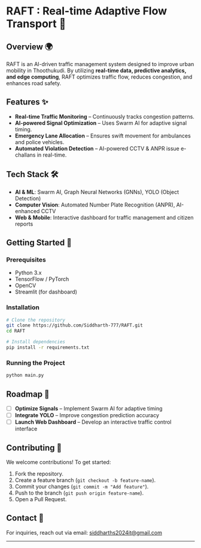 #  RAFT : Real-time Adaptive Flow Transport 🚦


##  Overview 🌍
RAFT is an AI-driven traffic management system designed to improve urban mobility in Thoothukudi. By utilizing **real-time data, predictive analytics, and edge computing**, RAFT optimizes traffic flow, reduces congestion, and enhances road safety.

##  Features ✨
- **Real-time Traffic Monitoring** – Continuously tracks congestion patterns.
- **AI-powered Signal Optimization** – Uses Swarm AI for adaptive signal timing.
- **Emergency Lane Allocation** – Ensures swift movement for ambulances and police vehicles.
- **Automated Violation Detection** – AI-powered CCTV & ANPR issue e-challans in real-time.

##  Tech Stack 🛠
- **AI & ML**: Swarm AI, Graph Neural Networks (GNNs), YOLO (Object Detection)
- **Computer Vision**: Automated Number Plate Recognition (ANPR), AI-enhanced CCTV
- **Web & Mobile**: Interactive dashboard for traffic management and citizen reports

##  Getting Started 🚀
### Prerequisites
- Python 3.x
- TensorFlow / PyTorch
- OpenCV
- Streamlit (for dashboard)

### Installation
```sh
# Clone the repository
git clone https://github.com/Siddharth-777/RAFT.git
cd RAFT

# Install dependencies
pip install -r requirements.txt
```

### Running the Project
```sh
python main.py
```

##  Roadmap 📅
- [ ] **Optimize Signals** – Implement Swarm AI for adaptive timing
- [ ] **Integrate YOLO** – Improve congestion prediction accuracy
- [ ] **Launch Web Dashboard** – Develop an interactive traffic control interface

##  Contributing 🤝
We welcome contributions! To get started:
1. Fork the repository.
2. Create a feature branch (`git checkout -b feature-name`).
3. Commit your changes (`git commit -m "Add feature"`).
4. Push to the branch (`git push origin feature-name`).
5. Open a Pull Request.

##  Contact 📩
For inquiries, reach out via email: [siddharths2024it@gmail.com](mailto:your-email@example.com)

---
